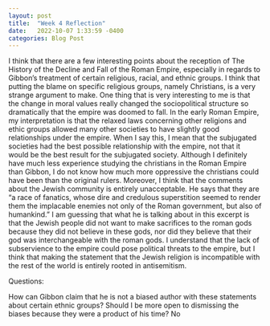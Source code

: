 ```yaml
---
layout: post
title:  "Week 4 Reflection"
date:   2022-10-07 1:33:59 -0400
categories: Blog Post
---
```

I think that there are a few interesting points about the reception of The History of the Decline and Fall of the Roman Empire, especially in regards to Gibbon’s treatment of certain religious,  racial, and ethnic groups. I think that putting the blame on specific religious groups, namely Christians, is a very strange argument to make. One thing that is very interesting to me is that the change in moral values really changed the sociopolitical structure so dramatically that the empire was doomed to fall. In the early Roman Empire, my interpretation is that the relaxed laws concerning other religions and ethic groups allowed many other societies to have slightly good relationships under the empire. When I say this, I mean that the subjugated societies had the best possible relationship with the empire, not that it would be the best result for the subjugated society. Although I definitely have much less experience studying the christians in the Roman Empire than Gibbon, I do not know how much more oppressive the christians could have been than the original rulers. 
Moreover, I think that the comments about the Jewish community is entirely unacceptable. He says that they are “a race of fanatics, whose dire and credulous superstition seemed to render them the implacable enemies not only of the Roman government, but also of humankind.” I am guessing that what he is talking about in this excerpt is that the Jewish people did not want to make sacrifices to the roman gods because they did not believe in these gods, nor did they believe that their god was interchangeable with the roman gods. I understand that the lack of subservience to the empire could pose political threats to the empire, but I think that making the statement that the Jewish religion is incompatible with the rest of the world is entirely rooted in antisemitism. 


Questions:

How can Gibbon claim that he is not a biased author with these statements about certain ethnic groups?
Should I be more open to dismissing the biases because they were a product of his time? No
